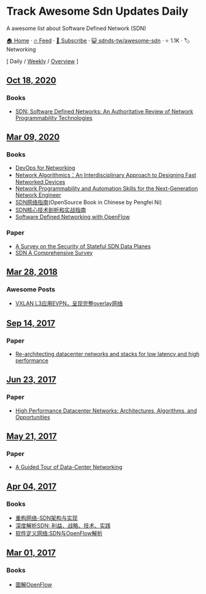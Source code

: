 # Track Awesome Sdn Updates Daily

A awesome list about Software Defined Network (SDN)

[🏠 Home](/README.md) · [🔥 Feed](https://test.trackawesomelist.com/sdnds-tw/awesome-sdn/feed.xml) · [📮 Subscribe](https://trackawesomelist.us17.list-manage.com/subscribe?u=d2f0117aa829c83a63ec63c2f&id=36a103854c) · [😺 sdnds-tw/awesome-sdn](https://github.com/sdnds-tw/awesome-sdn/blob/master/README.md) · ⭐ 1.1K · 🏷️ Networking

[ Daily / [Weekly](/content/sdnds-tw/awesome-sdn/week/README.md) / [Overview](/content/sdnds-tw/awesome-sdn/readme/README.md) ]



## [Oct 18, 2020](/content/2020/10/18/README.md)

### Books

*   [SDN: Software Defined Networks: An Authoritative Review of Network Programmability Technologies](https://www.oreilly.com/library/view/sdn-software-defined/9781449342425/)

## [Mar 09, 2020](/content/2020/03/09/README.md)

### Books

*   [DevOps for Networking](https://www.packtpub.com/networking-and-servers/devops-networking)
*   [Network Algorithmics：An Interdisciplinary Approach to Designing Fast Networked Devices](https://doc.lagout.org/network/Network%20Algorithmics%20An%20Interdisciplinary%20Approach%20to%20Designing%20Fast%20Networked%20Devices.pdf)
*   [Network Programmability and Automation Skills for the Next-Generation Network Engineer](http://shop.oreilly.com/product/0636920042082.do)
*   [SDN网络指南](https://feisky.gitbooks.io/sdn/)(OpenSource Book in Chinese by Pengfei Ni)
*   [SDN核心技术剖析和实战指南](http://www.sdnlab.com/book/9480.html)
*   [Software Defined Networking with OpenFlow](https://www.packtpub.com/networking-and-servers/software-defined-networking-openflow)

### Paper

*   [A Survey on the Security of Stateful SDN Data Planes](https://ieeexplore.ieee.org/document/7890396)
*   [SDN A Comprehensive Survey](https://arxiv.org/pdf/1406.0440.pdf)

## [Mar 28, 2018](/content/2018/03/28/README.md)

### Awesome Posts

*   [VXLAN L3应用EVPN，呈现完整overlay网络](https://www.sdnlab.com/19879.html)

## [Sep 14, 2017](/content/2017/09/14/README.md)

### Paper

*   [Re-architecting datacenter networks and stacks for low latency and high performance](http://dl.acm.org/citation.cfm?id=3098825)

## [Jun 23, 2017](/content/2017/06/23/README.md)

### Paper

*   [High Performance Datacenter Networks: Architectures, Algorithms, and Opportunities](https://static.googleusercontent.com/media/research.google.com/zh-TW//pubs/archive/37069.pdf)

## [May 21, 2017](/content/2017/05/21/README.md)

### Paper

*   [A Guided Tour of Data-Center Networking](http://static.googleusercontent.com/media/research.google.com/zh-CN//pubs/archive/40404.pdf)

## [Apr 04, 2017](/content/2017/04/04/README.md)

### Books

*   [重构网络-SDN架构与实现](http://www.sdnlab.com/book/18762.html)
*   [深度解析SDN: 利益、战略、技术、实践](http://www.sdnlab.com/book/9470.html)
*   [软件定义网络:SDN与OpenFlow解析](http://www.sdnlab.com/book/9473.html)

## [Mar 01, 2017](/content/2017/03/01/README.md)

### Books

*   [圖解OpenFlow](http://www.books.com.tw/products/CN11301942)